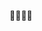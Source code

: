 🚀🚀🚀🚀

<!---
paranchamsae/paranchamsae is a ✨ special ✨ repository because its `README.md` (this file) appears on your GitHub profile.
You can click the Preview link to take a look at your changes.
--->
